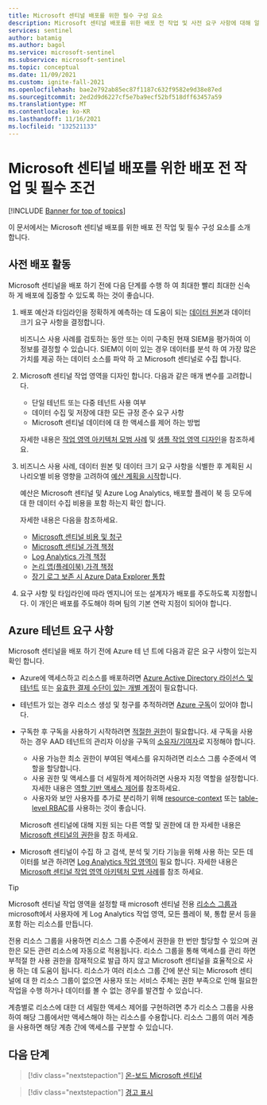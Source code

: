 ```yaml
---
title: Microsoft 센티널 배포를 위한 필수 구성 요소
description: Microsoft 센티널 배포를 위한 배포 전 작업 및 사전 요구 사항에 대해 알아봅니다.
services: sentinel
author: batamig
ms.author: bagol
ms.service: microsoft-sentinel
ms.subservice: microsoft-sentinel
ms.topic: conceptual
ms.date: 11/09/2021
ms.custom: ignite-fall-2021
ms.openlocfilehash: bae2e792ab85ec87f1187c632f9582e9d38e87ed
ms.sourcegitcommit: 2ed2d9d6227cf5e7ba9ecf52bf518dff63457a59
ms.translationtype: MT
ms.contentlocale: ko-KR
ms.lasthandoff: 11/16/2021
ms.locfileid: "132521133"
---
```

# <a name="pre-deployment-activities-and-prerequisites-for-deploying-microsoft-sentinel"></a>Microsoft 센티널 배포를 위한 배포 전 작업 및 필수 조건

[!INCLUDE [Banner for top of topics](./includes/banner.md)]

이 문서에서는 Microsoft 센티널 배포를 위한 배포 전 작업 및 필수 구성 요소를 소개 합니다.

## <a name="pre-deployment-activities"></a>사전 배포 활동

Microsoft 센티널을 배포 하기 전에 다음 단계를 수행 하 여 최대한 빨리 최대한 신속 하 게 배포에 집중할 수 있도록 하는 것이 좋습니다.

1. 배포 예산과 타임라인을 정확하게 예측하는 데 도움이 되는 [데이터 원본](connect-data-sources.md)과 데이터 크기 요구 사항을 결정합니다.

    비즈니스 사용 사례를 검토하는 동안 또는 이미 구축된 현재 SIEM을 평가하여 이 정보를 결정할 수 있습니다. SIEM이 이미 있는 경우 데이터를 분석 하 여 가장 많은 가치를 제공 하는 데이터 소스를 파악 하 고 Microsoft 센티널로 수집 합니다.

1. Microsoft 센티널 작업 영역을 디자인 합니다. 다음과 같은 매개 변수를 고려합니다.

    - 단일 테넌트 또는 다중 테넌트 사용 여부
    - 데이터 수집 및 저장에 대한 모든 규정 준수 요구 사항
    - Microsoft 센티널 데이터에 대 한 액세스를 제어 하는 방법

    자세한 내용은 [작업 영역 아키텍처 모범 사례](best-practices-workspace-architecture.md) 및 [샘플 작업 영역 디자인](sample-workspace-designs.md)을 참조하세요.

1. 비즈니스 사용 사례, 데이터 원본 및 데이터 크기 요구 사항을 식별한 후 계획된 시나리오별 비용 영향을 고려하여 [예산 계획을 시작](azure-sentinel-billing.md)합니다.

    예산은 Microsoft 센티널 및 Azure Log Analytics, 배포할 플레이 북 등 모두에 대 한 데이터 수집 비용을 포함 하는지 확인 합니다.

    자세한 내용은 다음을 참조하세요.

    - [Microsoft 센티널 비용 및 청구](azure-sentinel-billing.md)
    - [Microsoft 센티널 가격 책정](https://azure.microsoft.com/pricing/details/azure-sentinel/)
    - [Log Analytics 가격 책정](https://azure.microsoft.com/pricing/details/monitor/)
    - [논리 앱(플레이북) 가격 책정](https://azure.microsoft.com/pricing/details/logic-apps/)
    - [장기 로그 보존 시 Azure Data Explorer 통합](store-logs-in-azure-data-explorer.md)

1. 요구 사항 및 타임라인에 따라 엔지니어 또는 설계자가 배포를 주도하도록 지정합니다. 이 개인은 배포를 주도해야 하며 팀의 기본 연락 지점이 되어야 합니다.

## <a name="azure-tenant-requirements"></a>Azure 테넌트 요구 사항

Microsoft 센티널을 배포 하기 전에 Azure 테 넌 트에 다음과 같은 요구 사항이 있는지 확인 합니다.

- Azure에 액세스하고 리소스를 배포하려면 [Azure Active Directory 라이선스 및 테넌트](../active-directory/develop/quickstart-create-new-tenant.md) 또는 [유효한 결제 수단이 있는 개별 계정](https://azure.microsoft.com/free/)이 필요합니다.

- 테넌트가 있는 경우 리소스 생성 및 청구를 추적하려면 [Azure 구독](../cost-management-billing/manage/create-subscription.md)이 있어야 합니다.

- 구독한 후 구독을 사용하기 시작하려면 [적절한 권한](../role-based-access-control/index.yml)이 필요합니다. 새 구독을 사용하는 경우 AAD 테넌트의 관리자 이상을 구독의 [소유자/기여자](../role-based-access-control/rbac-and-directory-admin-roles.md)로 지정해야 합니다.

    - 사용 가능한 최소 권한이 부여된 액세스를 유지하려면 리소스 그룹 수준에서 역할을 할당합니다.
    - 사용 권한 및 액세스를 더 세밀하게 제어하려면 사용자 지정 역할을 설정합니다. 자세한 내용은 [역할 기반 액세스 제어](../role-based-access-control/custom-roles.md)를 참조하세요.
    - 사용자와 보안 사용자를 추가로 분리하기 위해 [resource-context](resource-context-rbac.md) 또는 [table-level RBAC](https://techcommunity.microsoft.com/t5/azure-sentinel/table-level-rbac-in-azure-sentinel/ba-p/965043)를 사용하는 것이 좋습니다.

    Microsoft 센티널에 대해 지원 되는 다른 역할 및 권한에 대 한 자세한 내용은 [Microsoft 센티널의 권한](roles.md)을 참조 하세요.

- Microsoft 센티널이 수집 하 고 검색, 분석 및 기타 기능을 위해 사용 하는 모든 데이터를 보관 하려면 [Log Analytics 작업 영역이](../azure-monitor/logs/quick-create-workspace.md) 필요 합니다. 자세한 내용은 [Microsoft 센티널 작업 영역 아키텍처 모범 사례](best-practices-workspace-architecture.md)를 참조 하세요.

> [!TIP]
> Microsoft 센티널 작업 영역을 설정할 때 microsoft 센티널 전용 [리소스 그룹과](../azure-resource-manager/management/manage-resource-groups-portal.md) microsoft에서 사용자에 게 Log Analytics 작업 영역, 모든 플레이 북, 통합 문서 등을 포함 하는 리소스를 만듭니다.
>
> 전용 리소스 그룹을 사용하면 리소스 그룹 수준에서 권한을 한 번만 할당할 수 있으며 권한은 모든 관련 리소스에 자동으로 적용됩니다. 리소스 그룹을 통해 액세스를 관리 하면 부적절 한 사용 권한을 잠재적으로 발급 하지 않고 Microsoft 센티널을 효율적으로 사용 하는 데 도움이 됩니다. 리소스가 여러 리소스 그룹 간에 분산 되는 Microsoft 센티널에 대 한 리소스 그룹이 없으면 사용자 또는 서비스 주체는 권한 부족으로 인해 필요한 작업을 수행 하거나 데이터를 볼 수 없는 경우를 발견할 수 있습니다.
>
> 계층별로 리소스에 대한 더 세밀한 액세스 제어를 구현하려면 추가 리소스 그룹을 사용하여 해당 그룹에서만 액세스해야 하는 리소스를 수용합니다. 리소스 그룹의 여러 계층을 사용하면 해당 계층 간에 액세스를 구분할 수 있습니다.
>

## <a name="next-steps"></a>다음 단계

> [!div class="nextstepaction"]
>[온-보드 Microsoft 센티널](quickstart-onboard.md)

> [!div class="nextstepaction"]
>[경고 표시](get-visibility.md)
